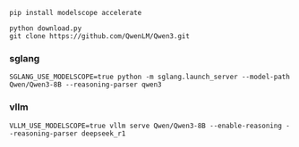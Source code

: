 ```shell
pip install modelscope accelerate
```

```shell
python download.py
git clone https://github.com/QwenLM/Qwen3.git
```



### sglang

```shell
SGLANG_USE_MODELSCOPE=true python -m sglang.launch_server --model-path Qwen/Qwen3-8B --reasoning-parser qwen3
```

### vllm

```shell
VLLM_USE_MODELSCOPE=true vllm serve Qwen/Qwen3-8B --enable-reasoning --reasoning-parser deepseek_r1
```